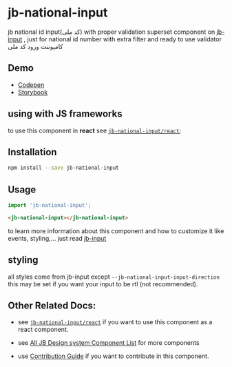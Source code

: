 # jb-national-input

jb national id input(کد ملی) with proper validation
superset component on [jb-input](https://github.com/javadbat/jb-input) , just for national id number with extra filter and ready to use validator
کامپوننت ورود کد ملی    

## Demo

- [Codepen](https://codepen.io/javadbat/pen/PorNxOw)
- [Storybook](https://javadbat.github.io/design-system/?path=/story/components-form-elements-inputs-jbnationalinput)

## using with JS frameworks

to use this component in **react** see [`jb-national-input/react`](https://github.com/javadbat/jb-national-input/tree/main/react);

## Installation

```sh
npm install --save jb-national-input
```

## Usage

```js
import 'jb-national-input';
```

```html
<jb-national-input></jb-national-input>
```
to learn more information about this component and how to customize it like events, styling,... just read [jb-input](https://github.com/javadbat/jb-input)

## styling
all styles come from jb-input except `--jb-national-input-input-direction` this may be set if you want your input to be rtl (not recommended).

## Other Related Docs:

- see [`jb-national-input/react`](https://github.com/javadbat/jb-national-input/tree/main/react) if you want to use this component as a react component.

- see [All JB Design system Component List](https://javadbat.github.io/design-system/) for more components

- use [Contribution Guide](https://github.com/javadbat/design-system/blob/main/docs/contribution-guide.md) if you want to contribute in this component.